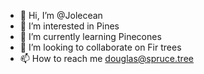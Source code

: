 - 👋 Hi, I’m @Jolecean
- 👀 I’m interested in Pines  
- 🌱 I’m currently learning Pinecones
- 💞️ I’m looking to collaborate on Fir trees
- 📫 How to reach me douglas@spruce.tree

<!---
Jolecean/Jolecean is a ✨ special ✨ repository because its `README.md` (this file) appears on your GitHub profile.
You can click the Preview link to take a look at your changes.
--->
